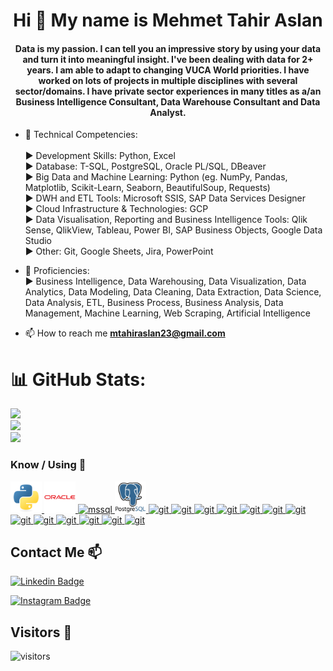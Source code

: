 
<h1 align="center">Hi 👋 My name is Mehmet Tahir Aslan</h1>
<h4 align="center">Data is my passion. I can tell you an impressive story by using your data and turn it into meaningful insight. I've been dealing with data for 2+ years. I am able to adapt to changing VUCA World priorities. I have worked on lots of projects in multiple disciplines with several sector/domains. I have private sector experiences in many titles as a/an Business Intelligence Consultant, Data Warehouse Consultant and Data Analyst.
</h4>

- 💬 Technical Competencies:<br>
  <br>
  ► Development Skills: Python, Excel <br>
  ► Database: T-SQL, PostgreSQL, Oracle PL/SQL, DBeaver <br>
  ► Big Data and Machine Learning: Python (eg. NumPy, Pandas, Matplotlib, Scikit-Learn, Seaborn, BeautifulSoup, Requests) <br>
  ► DWH and ETL Tools: Microsoft SSIS, SAP Data Services Designer <br>
  ► Cloud Infrastructure & Technologies: GCP <br>
  ► Data Visualisation, Reporting and Business Intelligence Tools: Qlik Sense, QlikView, Tableau, Power BI, SAP Business Objects, Google Data Studio <br>
  ► Other: Git, Google Sheets, Jira, PowerPoint <br>
  
- 💬 Proficiencies:<br>
► Business Intelligence, Data Warehousing, Data Visualization, Data Analytics, Data Modeling, Data Cleaning, Data Extraction, Data Science, Data Analysis, ETL, Business Process, Business Analysis, Data Management, Machine Learning, Web Scraping, Artificial Intelligence <br>


- 📫 How to reach me **mtahiraslan23@gmail.com**

# 📊 GitHub Stats:
![](https://github-readme-stats.vercel.app/api?username=mtahiraslan&theme=default&hide_border=false&include_all_commits=true&count_private=false)<br/>
![](https://github-readme-streak-stats.herokuapp.com/?user=mtahiraslan&theme=default&hide_border=false)<br/>
![](https://github-readme-stats.vercel.app/api/top-langs/?username=mtahiraslan&theme=default&hide_border=false&include_all_commits=true&count_private=false&layout=compact)

### Know / Using 🧠

<a href="https://www.python.org" target="_blank" rel="noreferrer"> <img src="https://raw.githubusercontent.com/devicons/devicon/master/icons/python/python-original.svg" alt="python" width="50" height="50"/> </a>
<a href="https://www.oracle.com/" target="_blank" rel="noreferrer"> <img src="https://raw.githubusercontent.com/devicons/devicon/master/icons/oracle/oracle-original.svg" alt="oracle" width="50" height="50"/> </a>
<a href="https://www.microsoft.com/en-us/sql-server" target="_blank" rel="noreferrer"> <img src="https://www.svgrepo.com/show/303229/microsoft-sql-server-logo.svg" alt="mssql" width="50" height="50"/> </a> 
<a href="https://www.postgresql.org" target="_blank" rel="noreferrer"> <img src="https://raw.githubusercontent.com/devicons/devicon/master/icons/postgresql/postgresql-original-wordmark.svg" alt="postgresql" width="50" height="50"/> </a>
<a href="https://git-scm.com/" target="_blank" rel="noreferrer"> <img src="https://www.vectorlogo.zone/logos/git-scm/git-scm-icon.svg" alt="git" width="50" height="50"/> </a> 
<a href="https://numpy.org/" target="_blank" rel="noreferrer"> <img src="https://www.vectorlogo.zone/logos/numpy/numpy-ar21.svg" alt="git" width="50" height="50"/> </a> 
<a href="https://pandas.pydata.org/" target="_blank" rel="noreferrer"> <img src="https://upload.wikimedia.org/wikipedia/commons/e/ed/Pandas_logo.svg" alt="git" width="50" height="50"/> </a> 
<a href="https://seaborn.pydata.org/" target="_blank" rel="noreferrer"> <img src="https://seaborn.pydata.org/_static/logo-wide-lightbg.svg" alt="git" width="50" height="50"/> </a> 
<a href="https://matplotlib.org/" target="_blank" rel="noreferrer"> <img src="https://matplotlib.org/_static/images/logo2.svg" alt="git" width="50" height="50"/> </a> 
<a href="https://scikit-learn.org/stable/" target="_blank" rel="noreferrer"> <img src="https://scikit-learn.org/stable/_static/scikit-learn-logo-small.png" alt="git" width="50" height="50"/> </a> 
<a href="https://www.microsoft.com/tr-tr/microsoft-365/excel" target="_blank" rel="noreferrer"> <img src="https://upload.wikimedia.org/wikipedia/commons/thumb/3/34/Microsoft_Office_Excel_%282019%E2%80%93present%29.svg/512px-Microsoft_Office_Excel_%282019%E2%80%93present%29.svg.png?20190925171014" alt="git" width="50" height="50"/> </a> 
<a href="https://dbeaver.io/" target="_blank" rel="noreferrer"> <img src="https://img.icons8.com/dusk/256/dbeaver.png" alt="git" width="50" height="50"/> </a> 
<a href="https://www.sap.com/turkey/index.html?url_id=auto_hp_redirect_turkey" target="_blank" rel="noreferrer"> <img src="https://www.sap.com/dam/application/shared/logos/sap-logo-svg.svg/sap-logo-svg.svg" alt="git" width="50" height="50"/> </a> 
<a href="https://www.qlik.com/us/" target="_blank" rel="noreferrer"> <img src="https://upload.wikimedia.org/wikipedia/commons/thumb/3/32/Qlik_Logo.svg/512px-Qlik_Logo.svg.png?20220803184131" alt="git" width="50" height="50"/> </a> 
<a href="https://www.tableau.com/" target="_blank" rel="noreferrer"> <img src="https://cdn.worldvectorlogo.com/logos/tableau-software.svg" alt="git" width="50" height="50"/> </a> 
<a href="https://powerbi.microsoft.com/tr-tr/" target="_blank" rel="noreferrer"> <img src="https://img.icons8.com/color/256/power-bi.png" alt="git" width="50" height="50"/> </a> 
<a href="https://www.atlassian.com/software/jira" target="_blank" rel="noreferrer"> <img src="https://wac-cdn.atlassian.com/dam/jcr:616e6748-ad8c-48d9-ae93-e49019ed5259/Atlassian-horizontal-blue-rgb.svg?cdnVersion=798" alt="git" width="50" height="50"/> </a> 

## Contact Me 📫

[![Linkedin Badge](https://img.shields.io/badge/mtahiraslan-follow%20on%20linkedin-blue?style=for-the-badge&logo=linkedin)](www.linkedin.com/in/mtahiraslan)

[![Instagram Badge](https://img.shields.io/badge/mehmettahiraslan-follow%20on%20instagram-blue?style=for-the-badge&logo=instagram)](https://instagram.com/mhmthraslan/)

## Visitors 💬
 ![visitors](https://img.shields.io/badge/dynamic/json?color=informational&label=visitor%20count&query=value&url=https%3A%2F%2Fapi.countapi.xyz%2Fhit%2Fmtahiraslan.mtahiraslan%2Freadme)
